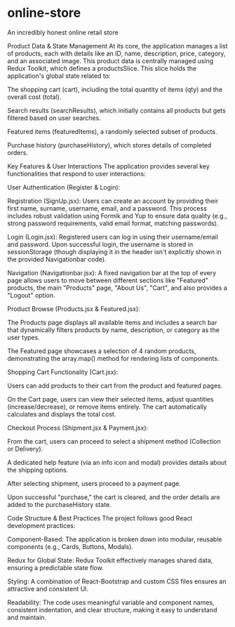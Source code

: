 # online-store

An incredibly honest online retail store

Product Data & State Management
At its core, the application manages a list of products, each with details like
an ID, name, description, price, category, and an associated image. This product
data is centrally managed using Redux Toolkit, which defines a productsSlice.
This slice holds the application's global state related to:

The shopping cart (cart), including the total quantity of items (qty) and the
overall cost (total).

Search results (searchResults), which initially contains all products but gets
filtered based on user searches.

Featured items (featuredItems), a randomly selected subset of products.

Purchase history (purchaseHistory), which stores details of completed orders.

Key Features & User Interactions
The application provides several key functionalities that respond to user
interactions:

User Authentication (Register & Login):

Registration (SignUp.jsx): Users can create an account by providing their first
name, surname, username, email, and a password. This process includes robust
validation using Formik and Yup to ensure data quality (e.g., strong password
requirements, valid email format, matching passwords).

Login (Login.jsx): Registered users can log in using their username/email and
password. Upon successful login, the username is stored in sessionStorage
(though displaying it in the header isn't explicitly shown in the provided
Navigationbar code).

Navigation (Navigationbar.jsx): A fixed navigation bar at the top of every page
allows users to move between different sections like "Featured" products, the
main "Products" page, "About Us", "Cart", and also provides a "Logout" option.

Product Browse (Products.jsx & Featured.jsx):

The Products page displays all available items and includes a search bar that
dynamically filters products by name, description, or category as the user
types.

The Featured page showcases a selection of 4 random products, demonstrating the
array.map() method for rendering lists of components.

Shopping Cart Functionality (Cart.jsx):

Users can add products to their cart from the product and featured pages.

On the Cart page, users can view their selected items, adjust quantities
(increase/decrease), or remove items entirely. The cart automatically calculates
and displays the total cost.

Checkout Process (Shipment.jsx & Payment.jsx):

From the cart, users can proceed to select a shipment method (Collection or
Delivery).

A dedicated help feature (via an info icon and modal) provides details about the
shipping options.

After selecting shipment, users proceed to a payment page.

Upon successful "purchase," the cart is cleared, and the order details are added
to the purchaseHistory state.

Code Structure & Best Practices
The project follows good React development practices:

Component-Based: The application is broken down into modular, reusable
components (e.g., Cards, Buttons, Modals).

Redux for Global State: Redux Toolkit effectively manages shared data, ensuring
a predictable state flow.

Styling: A combination of React-Bootstrap and custom CSS files ensures an
attractive and consistent UI.

Readability: The code uses meaningful variable and component names, consistent
indentation, and clear structure, making it easy to understand and maintain.
